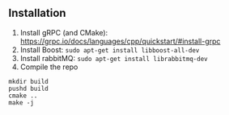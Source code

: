 ## Installation  

1. Install gRPC (and CMake): https://grpc.io/docs/languages/cpp/quickstart/#install-grpc
2. Install Boost: ```sudo apt-get install libboost-all-dev```
3. Install rabbitMQ: ```sudo apt-get install librabbitmq-dev```
4. Compile the repo
```
mkdir build
pushd build
cmake ..
make -j
```
